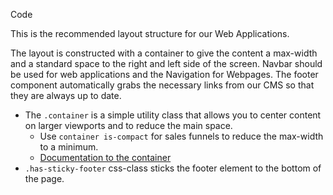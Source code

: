 <bal-doc-banner id="story--foundation-typography-code--heading-and-display" subtitle="Foundation/Layout" color="purple">Code</bal-doc-banner>

<bal-doc-lead>This is the recommended layout structure for our Web Applications.</bal-doc-lead>

The layout is constructed with a container to give the content a max-width and a standard space to the right and left side of the screen. Navbar should be used for web applications and the Navigation for Webpages. The footer component automatically grabs the necessary links from our CMS so that they are always up to date.

- The `.container` is a simple utility class that allows you to center content on larger viewports and to reduce the main space.
  - Use `container is-compact` for sales funnels to reduce the max-width to a minimum.
  - [Documentation to the container](?path=/docs/foundation-grid-overview--page#containers)
- `.has-sticky-footer` css-class sticks the footer element to the bottom of the page.
